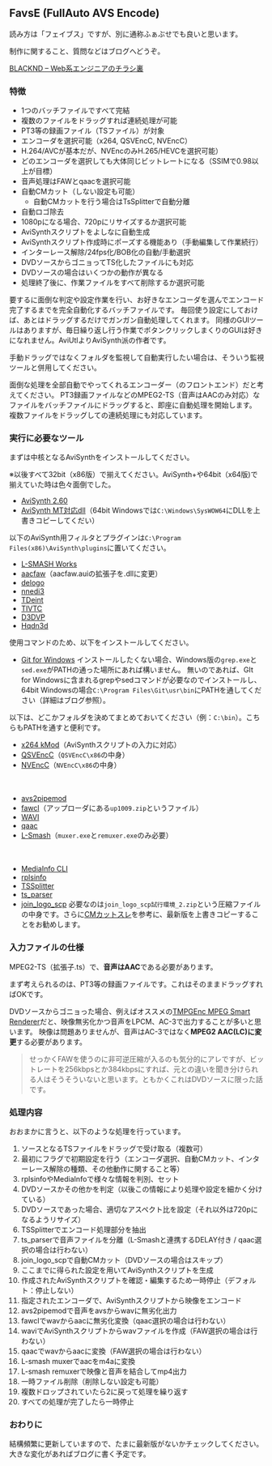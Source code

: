 ## FavsE (FullAuto AVS Encode)

読み方は「フェイブス」ですが、別に通称ふぁぶせでも良いと思います。

制作に関すること、質問などはブログへどうぞ。

[BLACKND – Web系エンジニアのチラシ裏](https://blacknd.com/)

### 特徴

- 1つのバッチファイルですべて完結
- 複数のファイルをドラッグすれば連続処理が可能
- PT3等の録画ファイル（TSファイル）が対象
- エンコーダを選択可能（x264, QSVEncC, NVEncC）
- H.264/AVCが基本だが、NVEncのみH.265/HEVCを選択可能）
- どのエンコーダを選択しても大体同じビットレートになる（SSIMで0.98以上が目標）
- 音声処理はFAWとqaacを選択可能
- 自動CMカット（しない設定も可能）
  - 自動CMカットを行う場合はTsSplitterで自動分離
- 自動ロゴ除去
- 1080pになる場合、720pにリサイズするか選択可能
- AviSynthスクリプトをよしなに自動生成
- AviSynthスクリプト作成時にポーズする機能あり（手動編集して作業続行）
- インターレース解除/24fps化/BOB化の自動/手動選択
- DVDソースからゴニョってTS化したファイルにも対応
- DVDソースの場合はいくつかの動作が異なる
- 処理終了後に、作業ファイルをすべて削除するか選択可能

要するに面倒な判定や設定作業を行い、お好きなエンコーダを選んでエンコード完了するまでを完全自動化するバッチファイルです。
毎回使う設定にしておけば、あとはドラッグするだけでガンガン自動処理してくれます。
同様のGUIツールはありますが、毎日繰り返し行う作業でボタンクリックしまくりのGUIは好きになれません。AviUtlよりAviSynth派の作者です。

手動ドラッグではなくフォルダを監視して自動実行したい場合は、そういう監視ツールと併用してください。

面倒な処理を全部自動でやってくれるエンコーダー（のフロントエンド）だと考えてください。
PT3録画ファイルなどのMPEG2-TS（音声はAACのみ対応）なファイルをバッチファイルにドラッグすると、即座に自動処理を開始します。
複数ファイルをドラッグしての連続処理にも対応しています。

### 実行に必要なツール

まずは中核となるAviSynthをインストールしてください。

※以後すべて32bit（x86版）で揃えてください。AviSynth+や64bit（x64版)で揃えていた時は色々面倒でした。

- [AviSynth 2.60](https://sourceforge.net/projects/avisynth2/files/AviSynth%202.6/AviSynth%202.6.0/)
- [AviSynth MT対応dll](https://forum.doom9.org/showthread.php?t=148782)（64bit Windowsでは`C:\Windows\SysWOW64`にDLLを上書きコピーしてくだい）

以下のAviSynth用フィルタとプラグインは`C:\Program Files(x86)\AviSynth\plugins`に置いてください。

- [L-SMASH Works](http://pop.4-bit.jp/?page_id=7929)
- [aacfaw](http://www.rutice.net/)（aacfaw.auiの拡張子を.dllに変更）
- [delogo](https://github.com/makiuchi-d/delogo-avisynth/releases)
- [nnedi3](https://forum.doom9.org/showthread.php?t=170083)
- [TDeint](http://avisynth.nl/index.php/TDeint)
- [TIVTC](http://avisynth.nl/index.php/TIVTC)
- [D3DVP](https://github.com/nekopanda/D3DVP/releases)
- [Hqdn3d](http://avisynth.nl/index.php/Hqdn3d)

使用コマンドのため、以下をインストールしてください。

- [Git for Windows](https://gitforwindows.org/)
インストールしたくない場合、Windows版の`grep.exe`と`sed.exe`がPATHの通った場所にあれば構いません。
無いのであれば、GIt for Windowsに含まれるgrepやsedコマンドが必要なのでインストールし、64bit Windowsの場合`C:\Program Files\Git\usr\bin`にPATHを通してください（詳細はブログ参照）。

以下は、どこかフォルダを決めてまとめておいてください（例：`C:\bin`）。こちらもPATHを通すと便利です。

- [x264 kMod](http://komisar.gin.by/)（AviSynthスクリプトの入力に対応）
- [QSVEncC](https://onedrive.live.com/?cid=6bdd4375ac8933c6&id=6BDD4375AC8933C6%21482&lor=shortUrl)（`QSVEncC\x86`の中身）
- [NVEncC](https://onedrive.live.com/?id=6BDD4375AC8933C6%212293&cid=6BDD4375AC8933C6)（`NVEncC\x86`の中身）

　
- [avs2pipemod](https://github.com/chikuzen/avs2pipemod/releases)
- [fawcl](http://www2.wazoku.net/2sen/friioup/)（アップローダにある`up1009.zip`というファイル）
- [WAVI](https://forum.doom9.org/showthread.php?t=161639)
- [qaac](https://sites.google.com/site/qaacpage/cabinet)
- [L-Smash](http://pop.4-bit.jp/?page_id=7920)（`muxer.exe`と`remuxer.exe`のみ必要）

　
- [MediaInfo CLI](https://mediaarea.net/en/MediaInfo/Download/Windows)
- [rplsinfo](https://web.archive.org/web/20180309090449/http://saysaysay.net/rplstool)
- [TSSplitter](https://www.videohelp.com/software/TSSplitter)
- [ts_parser](https://onedrive.live.com/?cid=8658EC275D9699D5&id=8658EC275D9699D5!1696)
- [join_logo_scp](http://www1.axfc.net/u/3506121.zip)
必要なのは`join_logo_scp試行環境_2.zip`という圧縮ファイルの中身です。さらに[CMカットスレ](https://mevius.5ch.net/test/read.cgi/avi/1531949212/)を参考に、最新版を上書きコピーすることをお勧めします。

### 入力ファイルの仕様

MPEG2-TS（拡張子.ts）で、**音声はAAC**である必要があります。

まず考えられるのは、PT3等の録画ファイルです。これはそのままドラッグすればOKです。

DVDソースからゴニョった場合、例えばオススメの[TMPGEnc MPEG Smart Renderer](http://tmpgenc.pegasys-inc.com/ja/product/tmsr5.html)だと、映像無劣化かつ音声をLPCM、AC-3で出力することが多いと思います。
映像は問題ありませんが、音声はAC-3ではなく**MPEG2 AAC(LC)に変更**する必要があります。

> せっかくFAWを使うのに非可逆圧縮が入るのも気分的にアレですが、ビットレートを256kbpsとか384kbpsにすれば、元との違いを聞き分けられる人はそうそういないと思います。ともかくこれはDVDソースに限った話です。

### 処理内容

おおまかに言うと、以下のような処理を行っています。

1. ソースとなるTSファイルをドラッグで受け取る（複数可）
1. 最初にフラグで初期設定を行う（エンコーダ選択、自動CMカット、インターレース解除の種類、その他動作に関すること等）
1. rplsinfoやMediaInfoで様々な情報を判別、セット
1. DVDソースかその他かを判定（以後この情報により処理や設定を細かく分けている）
1. DVDソースであった場合、適切なアスペクト比を設定（それ以外は720pになるようリサイズ）
1. TSSplitterでエンコード処理部分を抽出
1. ts_parserで音声ファイルを分離（L-Smashと連携するDELAY付き / qaac選択の場合は行わない）
1. join_logo_scpで自動CMカット（DVDソースの場合はスキップ）
1. ここまでに得られた設定を用いてAviSynthスクリプトを生成
1. 作成されたAviSynthスクリプトを確認・編集するため一時停止（デフォルト：停止しない）
1. 指定されたエンコーダで、AviSynthスクリプトから映像をエンコード
1. avs2pipemodで音声をavsからwavに無劣化出力
1. fawclでwavからaacに無劣化変換（qaac選択の場合は行わない）
1. waviでAviSynthスクリプトからwavファイルを作成（FAW選択の場合は行わない）
1. qaacでwavからaacに変換（FAW選択の場合は行わない）
1. L-smash muxerでaacをm4aに変換
1. L-smash remuxerで映像と音声を結合してmp4出力
1. 一時ファイル削除（削除しない設定も可能）
1. 複数ドロップされていたら2に戻って処理を繰り返す
1. すべての処理が完了したら一時停止

### おわりに

結構頻繁に更新していますので、たまに最新版がないかチェックしてください。
大きな変化があればブログに書く予定です。
